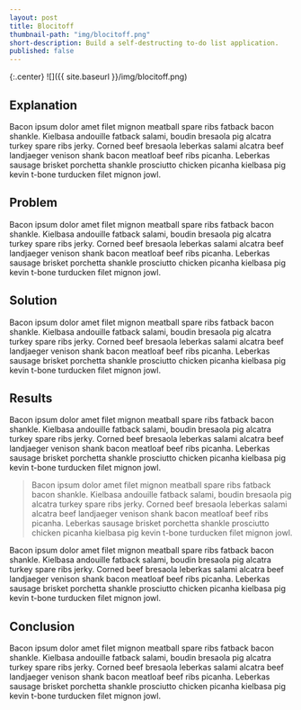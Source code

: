 ```yaml
---
layout: post
title: Blocitoff
thumbnail-path: "img/blocitoff.png"
short-description: Build a self-destructing to-do list application.
published: false
---
```


{:.center}
![]({{ site.baseurl }}/img/blocitoff.png)

## Explanation

Bacon ipsum dolor amet filet mignon meatball spare ribs fatback bacon shankle. Kielbasa andouille fatback salami, boudin bresaola pig alcatra turkey spare ribs jerky. Corned beef bresaola leberkas salami alcatra beef landjaeger venison shank bacon meatloaf beef ribs picanha. Leberkas sausage brisket porchetta shankle prosciutto chicken picanha kielbasa pig kevin t-bone turducken filet mignon jowl.

## Problem

Bacon ipsum dolor amet filet mignon meatball spare ribs fatback bacon shankle. Kielbasa andouille fatback salami, boudin bresaola pig alcatra turkey spare ribs jerky. Corned beef bresaola leberkas salami alcatra beef landjaeger venison shank bacon meatloaf beef ribs picanha. Leberkas sausage brisket porchetta shankle prosciutto chicken picanha kielbasa pig kevin t-bone turducken filet mignon jowl.

## Solution

Bacon ipsum dolor amet filet mignon meatball spare ribs fatback bacon shankle. Kielbasa andouille fatback salami, boudin bresaola pig alcatra turkey spare ribs jerky. Corned beef bresaola leberkas salami alcatra beef landjaeger venison shank bacon meatloaf beef ribs picanha. Leberkas sausage brisket porchetta shankle prosciutto chicken picanha kielbasa pig kevin t-bone turducken filet mignon jowl.

## Results

Bacon ipsum dolor amet filet mignon meatball spare ribs fatback bacon shankle. Kielbasa andouille fatback salami, boudin bresaola pig alcatra turkey spare ribs jerky. Corned beef bresaola leberkas salami alcatra beef landjaeger venison shank bacon meatloaf beef ribs picanha. Leberkas sausage brisket porchetta shankle prosciutto chicken picanha kielbasa pig kevin t-bone turducken filet mignon jowl.

> Bacon ipsum dolor amet filet mignon meatball spare ribs fatback bacon shankle. Kielbasa andouille fatback salami, boudin bresaola pig alcatra turkey spare ribs jerky. Corned beef bresaola leberkas salami alcatra beef landjaeger venison shank bacon meatloaf beef ribs picanha. Leberkas sausage brisket porchetta shankle prosciutto chicken picanha kielbasa pig kevin t-bone turducken filet mignon jowl.

Bacon ipsum dolor amet filet mignon meatball spare ribs fatback bacon shankle. Kielbasa andouille fatback salami, boudin bresaola pig alcatra turkey spare ribs jerky. Corned beef bresaola leberkas salami alcatra beef landjaeger venison shank bacon meatloaf beef ribs picanha. Leberkas sausage brisket porchetta shankle prosciutto chicken picanha kielbasa pig kevin t-bone turducken filet mignon jowl.

## Conclusion

Bacon ipsum dolor amet filet mignon meatball spare ribs fatback bacon shankle. Kielbasa andouille fatback salami, boudin bresaola pig alcatra turkey spare ribs jerky. Corned beef bresaola leberkas salami alcatra beef landjaeger venison shank bacon meatloaf beef ribs picanha. Leberkas sausage brisket porchetta shankle prosciutto chicken picanha kielbasa pig kevin t-bone turducken filet mignon jowl.